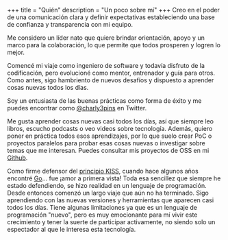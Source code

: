+++
title = "Quién"
description = "Un poco sobre mí"
+++
Creo en el poder de una comunicación clara y definir expectativas estableciendo una base de confianza y transparencia con mi equipo.

Me considero un líder nato que quiere brindar orientación, apoyo y un marco para la colaboración, lo que permite que todos prosperen y logren lo mejor.

Comencé mi viaje como ingeniero de software y todavía disfruto de la codificación, pero evolucioné como mentor, entrenador y guía para otros. Como antes, sigo hambriento de nuevos desafíos y dispuesto a aprender cosas nuevas todos los días.

Soy un entusiasta de las buenas prácticas como forma de éxito y me puedes encontrar como [@charly3pins](https://twitter.com/charly3pins) en Twitter.

Me gusta aprender cosas nuevas casi todos los días, así que siempre leo libros, escucho podcasts o veo videos sobre tecnología. Además, quiero poner en práctica todos esos aprendizajes, por lo que suelo crear PoC o proyectos paralelos para probar esas cosas nuevas o investigar sobre temas que me interesan. Puedes consultar mis proyectos de OSS en mi [Github](https://github.com/charly3pins).

Como firme defensor del [principio KISS](https://es.wikipedia.org/wiki/Principio_KISS), cuando hace algunos años encontré [Go](https://golang.org/)... fue ¡amor a primera vista! Toda esa sencillez que siempre he estado defendiendo, se hizo realidad en un lenguaje de programación. Desde entonces comenzó un largo viaje que aún no ha terminado. Sigo aprendiendo con las nuevas versiones y herramientas que aparecen casi todos los días. Tiene algunas limitaciones ya que es un lenguaje de programación "nuevo", pero es muy emocionante para mí vivir este crecimiento y tener la suerte de participar activamente, no siendo solo un espectador al que le interesa esta tecnología.